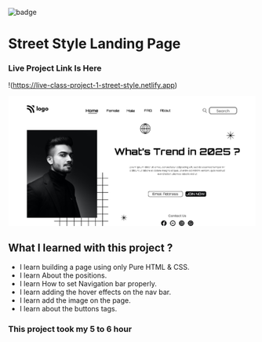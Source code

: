 ![badge](https://img.shields.io/badge/Project-01-blueviolet)

# Street Style Landing Page

### Live Project Link Is Here 
!(https://live-class-project-1-street-style.netlify.app)

![project-01-image](./thumbnail.png)

## What I learned with this project ?
  - I learn building a page using only Pure HTML & CSS.
  - I learn About the positions.
  - I learn How to set Navigation bar properly.
  - I learn adding the hover effects on the nav bar.
  - I learn add the image on the page.
  - I learn about the buttons tags.

### This project took my 5 to 6 hour

